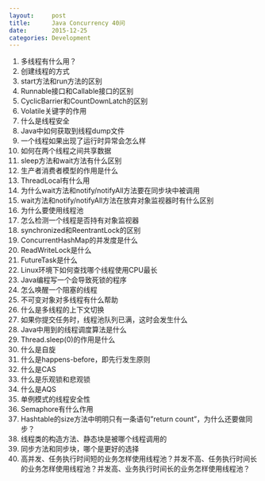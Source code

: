 ```yaml
---
layout:     post
title:      Java Concurrency 40问
date:       2015-12-25
categories: Development
---
```


1. 多线程有什么用？
2. 创建线程的方式
3. start方法和run方法的区别
4. Runnable接口和Callable接口的区别
5. CyclicBarrier和CountDownLatch的区别
6. Volatile关键字的作用
7. 什么是线程安全
8. Java中如何获取到线程dump文件
9. 一个线程如果出现了运行时异常会怎么样
10. 如何在两个线程之间共享数据
11. sleep方法和wait方法有什么区别
12. 生产者消费者模型的作用是什么
13. ThreadLocal有什么用
14. 为什么wait方法和notify/notifyAll方法要在同步块中被调用
15. wait方法和notify/notifyAll方法在放弃对象监视器时有什么区别
16. 为什么要使用线程池
17. 怎么检测一个线程是否持有对象监视器
18. synchronized和ReentrantLock的区别
19. ConcurrentHashMap的并发度是什么
20. ReadWriteLock是什么
21. FutureTask是什么
22. Linux环境下如何查找哪个线程使用CPU最长
23. Java编程写一个会导致死锁的程序
24. 怎么唤醒一个阻塞的线程
25. 不可变对象对多线程有什么帮助
26. 什么是多线程的上下文切换
27. 如果你提交任务时，线程池队列已满，这时会发生什么
28. Java中用到的线程调度算法是什么
29. Thread.sleep(0)的作用是什么
30. 什么是自旋
31. 什么是happens-before，即先行发生原则
32. 什么是CAS
33. 什么是乐观锁和悲观锁
34. 什么是AQS
35. 单例模式的线程安全性
36. Semaphore有什么作用
37. Hashtable的size方法中明明只有一条语句”return count”，为什么还要做同步？
38. 线程类的构造方法、静态块是被哪个线程调用的
39. 同步方法和同步块，哪个是更好的选择
40. 高并发、任务执行时间短的业务怎样使用线程池？并发不高、任务执行时间长的业务怎样使用线程池？并发高、业务执行时间长的业务怎样使用线程池？
